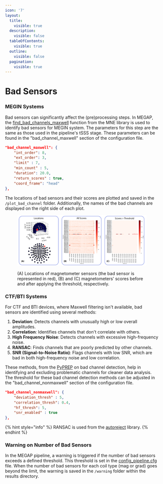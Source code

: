 ```yaml
---
icon: '7'
layout:
  title:
    visible: true
  description:
    visible: false
  tableOfContents:
    visible: true
  outline:
    visible: false
  pagination:
    visible: true
---
```


# Bad Sensors

### MEGIN Systems

Bad sensors can significantly affect the (pre)processing steps. In MEGAP, the [find\_bad\_channels\_maxwell](https://mne.tools/stable/generated/mne.preprocessing.find_bad_channels_maxwell.html) function from the MNE library is used to identify bad sensors for MEGIN system. The parameters for this step are the same as those used in the pipeline's tSSS stage. These parameters can be found in the "bad\_channel\_maxwell" section of the configuration file.

```json
"bad_channel_maxwell": {
    "int_order": 8,
    "ext_order": 3,
    "limit" : 7,
    "min_count" : 5,
    "duration": 20.0,
    "return_scores" : true,
    "coord_frame": "head"
},
```

The locations of bad sensors and their scores are plotted and saved in the `/plot_bad_channel` folder. Additionally, the names of the bad channels are displayed on the right side of each plot.

<figure><img src="../.gitbook/assets/figure 5.png" alt=""><figcaption><p>(A) Locations of magnetometer sensors (the bad sensor is represented in red), (B) and (C) magnetometers’ scores before and after applying the threshold, respectively.</p></figcaption></figure>

### CTF/BTI Systems

For CTF and BTI devices, where Maxwell filtering isn't available, bad sensors are identified using several methods:

1. **Deviation**: Detects channels with unusually high or low overall amplitudes.
2. **Correlation**: Identifies channels that don't correlate with others.
3. **High Frequency Noise**: Detects channels with excessive high-frequency noise.
4. **RANSAC**: Finds channels that are poorly predicted by other channels.
5. **SNR (Signal-to-Noise Ratio)**: Flags channels with low SNR, which are bad in both high-frequency noise and low correlation.

These methods, from the [PyPREP](https://zenodo.org/records/10047462) on bad channel detection, help in identifying and excluding problematic channels for cleaner data analysis. The threshold for these bad channel detection methods can be adjusted in the "bad\_channel\_nonmaxwell" section of the configuration file.

```json
"bad_channel_nonmaxwell": {
    "deviation_thresh" : 5,
    "correlation_thresh": 0.4,
    "hf_thresh": 5,
    "snr_enabled" : true
},
```

{% hint style="info" %}
RANSAC is used from the [autoreject](https://autoreject.github.io/stable/index.html) library.
{% endhint %}

### Warning on Number of Bad Sensors

In the MEGAP pipeline, a warning is triggered if the number of bad sensors exceeds a defined threshold. This threshold is set in the [config\_pipeline.cfg](../basic-information/quickstart.md#id-7.-warning-for-data-quality-monitoring) file. When the number of bad sensors for each coil type (mag or grad) goes beyond the limit, the warning is saved in the `/warning` folder within the results directory.
